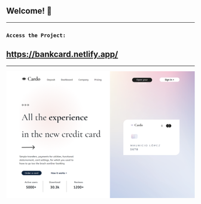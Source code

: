 ## Welcome! 👋
--------------------------------------------------------------------------

### `Access the Project:`

## https://bankcard.netlify.app/

--------------------------------------------------------------------------


![](./design/bankcard.netlify.app_.png)
